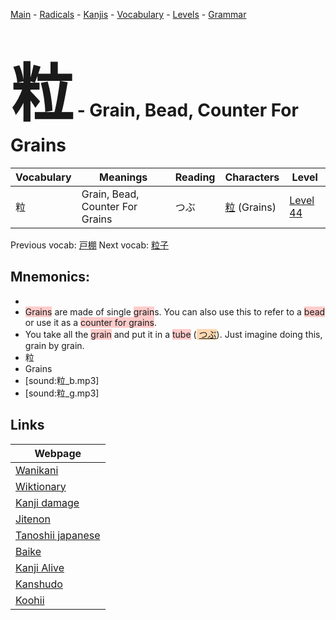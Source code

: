 <style> bigfont {font-size: 100px}</style>
[Main](../README.md) -
[Radicals](../radicals.md) -
[Kanjis](../kanjis.md) -
[Vocabulary](../vocabulary.md) -
[Levels](../levels.md) -
[Grammar](../grammar.md)
# <bigfont> 粒</bigfont> - Grain, Bead, Counter For Grains 

| Vocabulary | Meanings | Reading | Characters | Level |
| --- | --- | --- | --- | --- |
| 粒 | Grain, Bead, Counter For Grains | つぶ |  [粒](../kanjis/粒.md) (Grains) | [Level 44](../levels/wk_level44.md) |

Previous vocab: [戸棚](戸棚.md) Next vocab: [粒子](粒子.md) 

## Mnemonics:

* 
* <span style="background-color:#ffcccb"> Grains</span> are made of single <span style="background-color:#ffcccb"> grain</span>s. You can also use this to refer to a <span style="background-color:#ffcccb"> bead</span> or use it as a <span style="background-color:#ffcccb"> counter for grains</span>.
* You take all the <span style="background-color:#ffcccb"> grain</span> and put it in a <span style="background-color:#ffcccb"> tube</span> (<span style="background-color:#fed8b1"> [つぶ](https://jisho.org/search/つぶ)</span>). Just imagine doing this, grain by grain.
* 粒
* Grains
* [sound:粒_b.mp3]
* [sound:粒_g.mp3]


## Links 

| Webpage |
| --- |
| [Wanikani          ](https://www.wanikani.com/kanji/粒) |
| [Wiktionary        ](https://en.wiktionary.org/wiki/粒) |
| [Kanji damage      ](http://www.kanjidamage.com/kanji/search?utf8=✓&q=粒) |
| [Jitenon           ](https://jitenon.com/kanji/粒) |
| [Tanoshii japanese ](https://www.tanoshiijapanese.com/dictionary/kanji.cfm?k=粒) |
| [Baike             ](https://baike.baidu.com/item/粒) |
| [Kanji Alive       ](https://app.kanjialive.com/粒) |
| [Kanshudo          ](https://www.kanshudo.com/searchmn?q=粒) |
| [Koohii            ](https://kanji.koohii.com/study/kanji/粒) |
